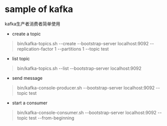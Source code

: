 # sample of kafka

kafka生产者消费者简单使用

* create a topic
> bin/kafka-topics.sh --create --bootstrap-server localhost:9092 --replication-factor 1 --partitions 1 --topic test

* list topic
> bin/kafka-topics.sh --list --bootstrap-server localhost:9092

* send message
> bin/kafka-console-producer.sh --bootstrap-server localhost:9092 --topic test

* start a consumer
> bin/kafka-console-consumer.sh --bootstrap-server localhost:9092 --topic test --from-beginning

